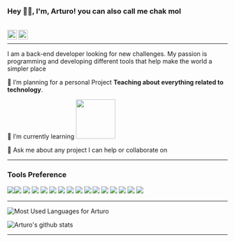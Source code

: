 ### Hey 👋🏽, I'm, Arturo! you can also call me chak mol
<br />
<a href="https://www.linkedin.com/in/jos%C3%A9-arturo-pedraza-bonilla/">
  <img align="left" alt="Arturo LinkdeIN" width="22px" src="https://cdn.jsdelivr.net/npm/simple-icons@v3/icons/linkedin.svg" />
</a>
<a href="https://www.instagram.com/art_pdrz233">
  <img align="left" alt="Arturo instagram" width="22px"src="https://cdn.jsdelivr.net/npm/simple-icons@v3/icons/instagram.svg" />
</a>

<br />

---




I am a back-end developer looking for new challenges. My passion is programming and developing different tools that help make the world a simpler place 

 🔭 I’m planning for a personal Project **Teaching about everything related to technology**.
 
 🌱 I’m currently learning <img src="https://design.jboss.org/quarkus/logo/final/SVG/quarkus_logo_horizontal_rgb_reverse.svg" width="90">

 💬 Ask me about any project I can help or collaborate on 


---


### Tools Preference

<img src="https://img.shields.io/badge/Java-ED8B00?style=for-the-badge&logo=java&logoColor=white"><img src="https://img.shields.io/badge/Python-14354C?style=for-the-badge&logo=python&logoColor=white">
<img src="https://img.shields.io/badge/HTML5-E34F26?style=for-the-badge&logo=html5&logoColor=white">
<img src="https://img.shields.io/badge/CSS3-1572B6?style=for-the-badge&logo=css3&logoColor=white">
<img src="https://img.shields.io/badge/TypeScript-007ACC?style=for-the-badge&logo=typescript&logoColor=white">
<img src="https://img.shields.io/badge/Spring-6DB33F?style=for-the-badge&logo=spring&logoColor=white">
<img src="https://img.shields.io/badge/Angular-DD0031?style=for-the-badge&logo=angular&logoColor=white">
<img src="https://img.shields.io/badge/React-20232A?style=for-the-badge&logo=react&logoColor=61DAFB">
<img src="https://img.shields.io/badge/Flask-000000?style=for-the-badge&logo=flask&logoColor=white">
<img src="https://img.shields.io/badge/MongoDB-4EA94B?style=for-the-badge&logo=mongodb&logoColor=white">
<img src="https://img.shields.io/badge/MySQL-00000F?style=for-the-badge&logo=mysql&logoColor=white">
<img src="https://img.shields.io/badge/Microsoft_SQL_Server-CC2927?style=for-the-badge&logo=microsoft-sql-server&logoColor=white">
<img src="https://img.shields.io/badge/Amazon_AWS-232F3E?style=for-the-badge&logo=amazon-aws&logoColor=white">
<img src="https://img.shields.io/badge/Windows-0078D6?style=for-the-badge&logo=windows&logoColor=white">
<img src="https://img.shields.io/badge/Arch_Linux-1793D1?style=for-the-badge&logo=arch-linux&logoColor=white">
<img src="https://img.shields.io/badge/Ubuntu-E95420?style=for-the-badge&logo=ubuntu&logoColor=white">


---
![Most Used Languages for Arturo](https://github-readme-stats.vercel.app/api/top-langs/?username=Art-byte&theme=blue-green)  

![Arturo's github stats](https://github-readme-stats.vercel.app/api?username=Art-byte&theme=blue-green)

---
